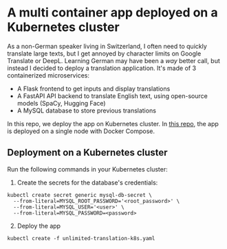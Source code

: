 # A multi container app deployed on a Kubernetes cluster 

As a non-German speaker living in Switzerland, I often need to quickly translate large texts, but I get annoyed by character limits on Google Translate or DeepL. Learning German may have been a *way* better call, but instead I decided to deploy a translation application. It's made of 3 containerized microservices:

* A Flask frontend to get inputs and display translations
* A FastAPI API backend to translate English text, using open-source models (SpaCy, Hugging Face)
* A MySQL database to store previous translations

In this repo, we deploy the app on Kubernetes cluster. In [this repo](hhttps://github.com/datatrigger/unlimited-translation_docker_swarm), the app is deployed on a single node with Docker Compose.

## Deployment on a Kubernetes cluster

Run the following commands in your Kubernetes cluster:

1) Create the secrets for the database's credentials:

```
kubectl create secret generic mysql-db-secret \
  --from-literal=MYSQL_ROOT_PASSWORD='<root_password>' \
  --from-literal=MYSQL_USER='<user>' \
  --from-literal=MYSQL_PASSWORD=<password>
```

2) Deploy the app

```
kubectl create -f unlimited-translation-k8s.yaml
```